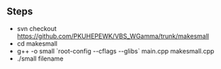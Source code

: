Steps
-------

- svn checkout https://github.com/PKUHEPEWK/VBS_WGamma/trunk/makesmall
- cd makesmall
- g++ -o small \`root-config --cflags --glibs\` main.cpp makesmall.cpp
- ./small filename
